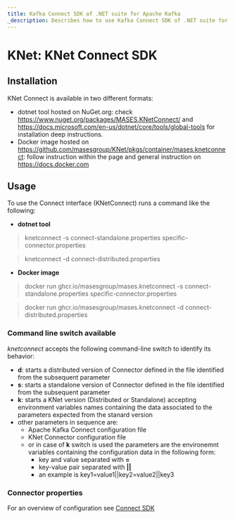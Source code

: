 ```yaml
---
title: Kafka Connect SDK of .NET suite for Apache Kafka
_description: Describes how to use Kafka Connect SDK of .NET suite for Apache Kafka
---
```


# KNet: KNet Connect SDK

## Installation

KNet Connect is available in two different formats:

- dotnet tool hosted on NuGet.org: check https://www.nuget.org/packages/MASES.KNetConnect/ and https://docs.microsoft.com/en-us/dotnet/core/tools/global-tools for installation deep instructions.
- Docker image hosted on https://github.com/masesgroup/KNet/pkgs/container/mases.knetconnect: follow instruction within the page and general instruction on https://docs.docker.com

## Usage

To use the Connect interface (KNetConnect) runs a command like the following:

- **dotnet tool**

> knetconnect -s connect-standalone.properties specific-connector.properties

> knetconnect -d connect-distributed.properties

- **Docker image**

> docker run ghcr.io/masesgroup/mases.knetconnect -s connect-standalone.properties specific-connector.properties

> docker run ghcr.io/masesgroup/mases.knetconnect -d connect-distributed.properties

### Command line switch available

_knetconnect_ accepts the following command-line switch to identify its behavior:
- **d**: starts a distributed version of Connector defined in the file identified from the subsequent parameter
- **s**: starts a standalone version of Connector defined in the file identified from the subsequent parameter
- **k**: starts a KNet version (Distributed or Standalone) accepting environment variables names containing the data associated to the parameters expected from the stanard version
- other parameters in sequence are:
  - Apache Kafka Connect configuration file
  - KNet Connector configuration file
  - or in case of **k** switch is used the parameters are the environemnt variables containing the configuration data in the following form:
	- key and value separated with **=**
	- key-value pair separated with **||**
	- an example is key1=value1||key2=value2||key3
  
### Connector properties

For an overview of configuration see [Connect SDK](connectSDK.md)

